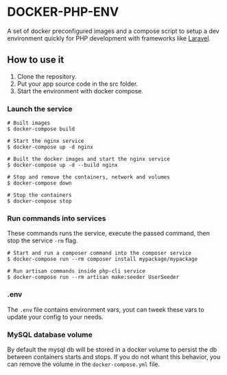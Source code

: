 # DOCKER-PHP-ENV

A set of docker preconfigured images and a compose script to setup a dev environment quickly for PHP development with frameworks like [Laravel](https://laravel.com/docs).

## How to use it

1. Clone the repository.
2. Put your app source code in the src folder.
3. Start the environment with docker compose.

### Launch the service

```
# Built images
$ docker-compose build

# Start the nginx service
$ docker-compose up -d nginx

# Built the docker images and start the nginx service
$ docker-compose up -d --build nginx

# Stop and remove the containers, network and volumes
$ docker-compose down

# Stop the containers
$ docker-compose stop
```

### Run commands into services

These commands runs the service, execute the passed command, then stop the service `-rm` flag.

```
# Start and run a composer command into the composer service
$ docker-compose run --rm composer install mypackage/mypackage

# Run artisan commands inside php-cli service
$ docker-compose run --rm artisan make:seeder UserSeeder
```

### .env

The `.env` file contains environment vars, yout can tweek these vars to update your config to your needs.

### MySQL database volume

By default the mysql db will be stored in a docker volume to persist the db between containers starts and stops.
If you do not whant this behavior, you can remove the volume in the `docker-compose.yml` file.
